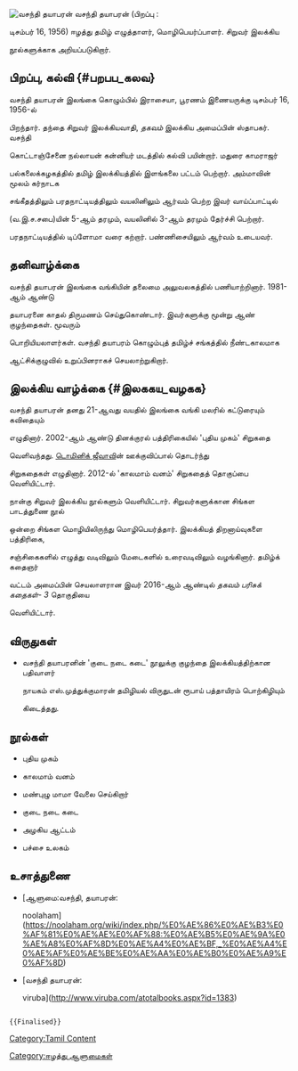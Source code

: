 ![வசந்தி தயாபரன்](வசந்தி_தயாபரன்.png "வசந்தி தயாபரன்") வசந்தி தயாபரன் (பிறப்பு :
டிசம்பர் 16, 1956) ஈழத்து தமிழ் எழுத்தாளர், மொழிபெயர்ப்பாளர். சிறுவர் இலக்கிய
நூல்களுக்காக அறியப்படுகிறார்.

## பிறப்பு, கல்வி {#பறபப_கலவ}

வசந்தி தயாபரன் இலங்கை கொழும்பில் இராசையா, பூரணம் இணையருக்கு டிசம்பர் 16, 1956-ல்
பிறந்தார். தந்தை சிறுவர் இலக்கியவாதி, *தகவம்* இலக்கிய அமைப்பின் ஸ்தாபகர். வசந்தி
கொட்டாஞ்சேனை நல்லாயன் கன்னியர் மடத்தில் கல்வி பயின்றார். மதுரை காமராஜர்
பல்கலைக்கழகத்தில் தமிழ் இலக்கியத்தில் இளங்கலை பட்டம் பெற்றார். அம்மாவின் மூலம் கர்நாடக
சங்கீதத்திலும் பரதநாட்டியத்திலும் வயலினிலும் ஆர்வம் பெற்ற இவர் வாய்ப்பாட்டில்
(வ.இ.ச.சபை)யின் 5-ஆம் தரமும், வயலினில் 3-ஆம் தரமும் தேர்ச்சி பெற்றார்.
பரதநாட்டியத்தில் டிப்ளோமா வரை கற்றார். பண்ணிசையிலும் ஆர்வம் உடையவர்.

## தனிவாழ்க்கை

வசந்தி தயாபரன் இலங்கை வங்கியின் தலைமை அலுவலகத்தில் பணியாற்றினார். 1981-ஆம் ஆண்டு
தயாபரனை காதல் திருமணம் செய்துகொண்டார். இவர்களுக்கு மூன்று ஆண் குழந்தைகள். மூவரும்
பொறியியலாளர்கள். வசந்தி தயாபரம் கொழும்புத் தமிழ்ச் சங்கத்தில் நீண்டகாலமாக
ஆட்சிக்குழுவில் உறுப்பினராகச் செயலாற்றுகிறார்.

## இலக்கிய வாழ்க்கை {#இலககய_வழகக}

வசந்தி தயாபரன் தனது 21-ஆவது வயதில் இலங்கை வங்கி மலரில் கட்டுரையும் கவிதையும்
எழுதினார். 2002-ஆம் ஆண்டு தினக்குரல் பத்திரிகையில் \'புதிய முகம்\' சிறுகதை
வெளிவந்தது. [டொமினிக் ஜீவாவ](டொமினிக்_ஜீவா "wikilink")ின் ஊக்குவிப்பால் தொடர்ந்து
சிறுகதைகள் எழுதினார். 2012-ல் \'காலமாம் வனம்\' சிறுகதைத் தொகுப்பை வெளியிட்டார்.
நான்கு சிறுவர் இலக்கிய நூல்களும் வெளியிட்டார். சிறுவர்களுக்கான சிங்கள பாடத்துணை நூல்
ஒன்றை சிங்கள மொழியிலிருந்து மொழிபெயர்த்தார். இலக்கியத் திறனாய்வுகளை பத்திரிகை,
சஞ்சிகைகளில் எழுத்து வடிவிலும் மேடைகளில் உரைவடிவிலும் வழங்கினார். தமிழ்க் கதைஞர்
வட்டம் அமைப்பின் செயலாளரான இவர் 2016-ஆம் ஆண்டில் *தகவம் பரிசுக் கதைகள்- 3* தொகுதியை
வெளியிட்டார்.

## விருதுகள்

-   வசந்தி தயாபரனின் \'குடை நடை கடை\' நூலுக்கு குழந்தை இலக்கியத்திற்கான பதிவாளர்
    நாயகம் எஸ்.முத்துக்குமாரன் தமிழியல் விருதுடன் ரூபாய் பத்தாயிரம் பொற்கிழியும்
    கிடைத்தது.

## நூல்கள்

-   புதிய முகம்
-   காலமாம் வனம்
-   மண்புழு மாமா வேலை செய்கிறார்
-   குடை நடை கடை
-   அழகிய ஆட்டம்
-   பச்சை உலகம்

## உசாத்துணை

-   [ஆளுமை:வசந்தி, தயாபரன்:
    noolaham](https://noolaham.org/wiki/index.php/%E0%AE%86%E0%AE%B3%E0%AF%81%E0%AE%AE%E0%AF%88:%E0%AE%B5%E0%AE%9A%E0%AE%A8%E0%AF%8D%E0%AE%A4%E0%AE%BF,_%E0%AE%A4%E0%AE%AF%E0%AE%BE%E0%AE%AA%E0%AE%B0%E0%AE%A9%E0%AF%8D)
-   [வசந்தி தயாபரன்:
    viruba](http://www.viruba.com/atotalbooks.aspx?id=1383)

```{=mediawiki}
{{Finalised}}
```
[Category:Tamil Content](Category:Tamil_Content "wikilink")
[Category:ஈழத்து ஆளுமைகள்](Category:ஈழத்து_ஆளுமைகள் "wikilink")
